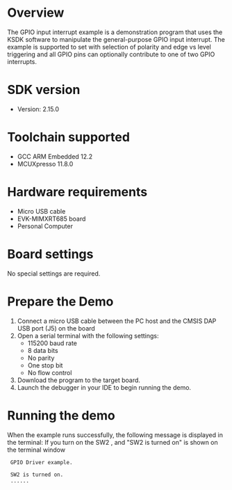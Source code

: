 Overview
========
The GPIO input interrupt example is a demonstration program that uses the KSDK software to manipulate the general-purpose
GPIO input interrupt.
The example is supported to set with selection of polarity and edge vs level triggering and all GPIO pins can optionally contribute to one of two GPIO interrupts.

SDK version
===========
- Version: 2.15.0

Toolchain supported
===================
- GCC ARM Embedded  12.2
- MCUXpresso  11.8.0

Hardware requirements
=====================
- Micro USB cable
- EVK-MIMXRT685 board
- Personal Computer

Board settings
==============

No special settings are required.

Prepare the Demo
================
1.  Connect a micro USB cable between the PC host and the CMSIS DAP USB port (J5) on the board
2.  Open a serial terminal with the following settings:
    - 115200 baud rate
    - 8 data bits
    - No parity
    - One stop bit
    - No flow control
3.  Download the program to the target board.
4.  Launch the debugger in your IDE to begin running the demo.

Running the demo
================
When the example runs successfully, the following message is displayed in the terminal:
If you turn on the SW2 , and "SW2 is turned on" is shown on the terminal window

~~~~~~~~~~~~~~~~~~~~~~~~~~~~~~~~~~~
 GPIO Driver example.

 SW2 is turned on.
 ......
~~~~~~~~~~~~~~~~~~~~~~~~~~~~~~~~~~~
